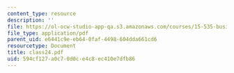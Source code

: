 ```yaml
---
content_type: resource
description: ''
file: https://ol-ocw-studio-app-qa.s3.amazonaws.com/courses/15-535-business-analysis-using-financial-statements-spring-2003/594cf127a0c70d0ce4c8ec410e7dfb86_class24.pdf
file_type: application/pdf
parent_uid: e6441c9e-eb64-0faf-4498-604dda661cd6
resourcetype: Document
title: class24.pdf
uid: 594cf127-a0c7-0d0c-e4c8-ec410e7dfb86
---
```

